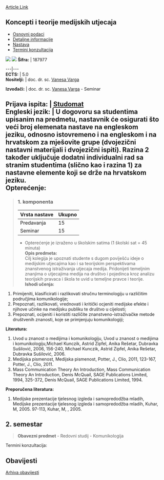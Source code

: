 [Article Link](https://www.fhs.hr/predmet/ktmu)

## Koncepti i teorije medijskih utjecaja
  * [Osnovni podaci](https://www.fhs.hr/predmet/ktmu#v1id-904831_434015_1_0 "Osnovni podaci")
  * [Detaljne informacije](https://www.fhs.hr/predmet/ktmu#v1id-904831_434015_1_1 "Detaljne informacije")
  * [Nastava](https://www.fhs.hr/predmet/ktmu#v1id-904831_434015_1_2 "Nastava")
  * [Termini konzultacija](https://www.fhs.hr/predmet/ktmu#v1id-904831_434015_1_3 "Termini konzultacija")


[![](https://www.fhs.hr/img/flags/gif/hr.gif)](https://www.fhs.hr/predmet/ktmu) [![](https://www.fhs.hr/img/flags/gif/gb.gif)](https://www.fhs.hr/en/course/catome)
**Šifra:** |  187977  
  
---|---  
**ECTS:** |  5.0   
**Nositelji:** |  doc. dr. sc. [Vanesa Varga](https://www.fhs.hr/djelatnik/vanesa.varga)   
  
**Izvođači:** |  doc. dr. sc. [Vanesa Varga](https://www.fhs.hr/djelatnik/vanesa.varga) - Seminar  
  
**Prijava ispita:** |  [Studomat](http://www.isvu.hr/studomat)  
**Engleski jezik:** |  U dogovoru sa studentima upisanim na predmetu, nastavnik će osigurati što veći broj elemenata nastave na engleskom jeziku, odnosno istovremeno i na engleskom i na hrvatskom za mješovite grupe (dvojezični nastavni materijali i dvojezični ispiti). Razina 2 također uključuje dodatni individualni rad sa stranim studentima (slično kao i razina 1) za nastavne elemente koji se drže na hrvatskom jeziku.   
**Opterećenje:**  
---  
> ### 1. komponenta
> | Vrsta nastave | Ukupno  
> ---|---  
> Predavanja | 15  
> Seminar | 15  
> * Opterećenje je izraženo u školskim satima (1 školski sat = 45 minuta)   
**Opis predmeta:**  
> Cilj kolegija je upoznati studente s dugom poviješću ideje o medijskim utjecajima kao i sa teorijskim perspektivama znanstvenog istraživanja utjecaja medija. Pridonijeti temeljnim znanjima o utjecajima medija na društvo i pojedinca kroz analizu teorijskih pravaca i škola te uvid u temeljne pravce i teorije.  
**Ishodi učenja:**  
  1. Primijeniti, klasificirati i razlikovati stručnu terminologiju u različitim područjima komunikologije;
  2. Prepoznati, razlikovati, vrednovati i kritički ocjeniti medijske efekte i njihove učinke na medijsku publiku te društvo u cijelosti;
  3. Prepoznati, ocijeniti i koristiti različite znanstveno-istraživačke metode društvenih znanosti, koje se primjenjuju komunikologiji;

  
**Literatura:**  
  1. Uvod u znanost o medijima i komunikologiju, Uvod u znanost o medijima i komunikologiju,Michael Kunczik, Astrid Zipfel, Anika Rešetar, Dubravka Sušilović, 2006, 156-240, Michael Kunczik, Astrid Zipfel, Anika Rešetar, Dubravka Sušilović, 2006. 
  2. Medijska pismenost, Medijska pismenost, Potter, J., Clio, 2011, 123-167, Potter, J., Clio, 2011. 
  3. Mass Communication Theory An Introduction, Mass Communication Theory An Introduction, Denis McQuail, SAGE Publications Limited, 1994, 325-372, Denis McQuail, SAGE Publications Limited, 1994. 

  
**Preporučena literatura:**  
  1. Medijske prezentacije tjelesnog izgleda i samopredodžba mladih, Medijske prezentacije tjelesnog izgleda i samopredodžba mladih, Kuhar, M, 2005. 97-113, Kuhar, M, , 2005.

  
**2. semestar**  
---  
> **Obavezni predmet** - Redovni studij - Komunikologija  
>   
Termini konzultacija: 


## Obavijesti
[Arhiva obavijesti](https://www.fhs.hr/predmet/ktmu?@=215nk#news_114220 "Arhiva obavijesti")
